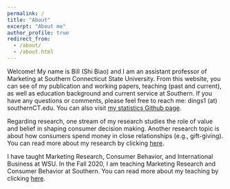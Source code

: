 ```yaml
---
permalink: /
title: "About"
excerpt: "About me"
author_profile: true
redirect_from: 
  - /about/
  - /about.html
---
```


Welcome! My name is Bill (Shi Biao) and I am an assistant professor of Marketing at Southern Connecticut State University.
From this website, you can see of my publication and working papers, teaching (past and current), as well as education background and current service at Southern. If you have any questions or comments, please feel free to reach me: dings1 (at) southernCT.edu. You can also visit [my statistics Github page](https://williamdingpullman.github.io/).

Regarding research, one stream of my research studies the role of value and belief in shaping consumer decision making. Another research topic is about how consumers spend money in close relationships (e.g., gift-giving). You can read more about my research by clicking [here](https://billsding.github.io/publications/). 

I have taught Marketing Research, Consumer Behavior, and International Business at WSU. In the Fall 2020, I am teaching Marketing Research and Consumer Behavior at Southern. You can read more about my teaching by clicking [here](https://billsding.github.io/teaching/). 
